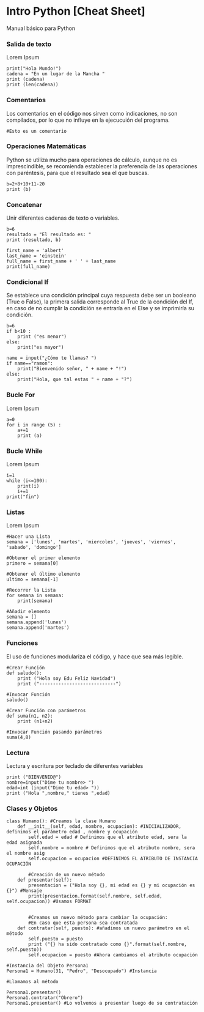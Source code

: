 # Intro Python [Cheat Sheet]

Manual básico para Python

### Salida de texto
Lorem Ipsum
```
print("Hola Mundo!")
cadena = "En un lugar de la Mancha "
print (cadena)
print (len(cadena))
```

### Comentarios
Los comentarios en el código nos sirven como indicaciones, no son compilados, por lo que no influye en la ejecucuión del programa.
```
#Esto es un comentario
```

### Operaciones Matemáticas
Python se utiliza mucho para operaciones de cálculo, aunque no es imprescindible, se recomienda establecer la preferencia de las operaciones con paréntesis, para que el resultado sea el que buscas.
```
b=2+8+10+11-20
print (b)
```

### Concatenar
Unir diferentes cadenas de texto o variables.
```
b=6
resultado = "El resultado es: "
print (resultado, b)
```
```
first_name = 'albert'
last_name = 'einstein'
full_name = first_name + ' ' + last_name
print(full_name)
```

### Condicional If
Se establece una condición principal cuya respuesta debe ser un booleano (True o False), la primera salida corresponde al True de la condición del If, en caso de no cumplir la condición se entraría en el Else y se imprimiría su condición.
```
b=6
if b<10 :
    print ("es menor")
else:
    print("es mayor")
```
```
name = input("¿Cómo te llamas? ")
if name=="ramon":
    print("Bienvenido señor, " + name + "!")
else:
    print("Hola, que tal estas " + name + "?")
```

### Bucle For
Lorem Ipsum
```
a=0
for i in range (5) :
    a+=1
    print (a)
```

### Bucle While
Lorem Ipsum
```
i=1
while (i<=100):
    print(i)
    i+=1
print("fin")
```

### Listas
Lorem Ipsum
```
#Hacer una Lista
semana = ['lunes', 'martes', 'miercoles', 'jueves', 'viernes', 'sabado', 'domingo']

#Obtener el primer elemento
primero = semana[0]

#Obtener el último elemento
ultimo = semana[-1]

#Recorrer la Lista
for semana in semana:
    print(semana)

#Añadir elemento
semana = []
semana.append('lunes')
semana.append('martes')
```

### Funciones
El uso de funciones modulariza el código, y hace que sea más legible. 
```
#Crear Función
def saludo():
    print ("Hola soy Edu Feliz Navidad")
    print ("----------------------------")

#Invocar Función
saludo()
```
```
#Crear Función con parámetros
def suma(n1, n2):
    print (n1+n2)

#Invocar Función pasando parámetros
suma(4,8)
```

### Lectura 
Lectura y escritura por teclado de diferentes variables
```
print ("BIENVENID@")
nombre=input("Dime tu nombre> ")
edad=int (input("Dime tu edad> "))
print ("Hola ",nombre," tienes ",edad)
```
### Clases y Objetos 
```
class Humano(): #Creamos la clase Humano
    def __init__(self, edad, nombre, ocupacion): #INICIALIZADOR, definimos el parámetro edad , nombre y ocupación
        self.edad = edad # Definimos que el atributo edad, sera la edad asignada
        self.nombre = nombre # Definimos que el atributo nombre, sera el nombre asig
        self.ocupacion = ocupacion #DEFINIMOS EL ATRIBUTO DE INSTANCIA OCUPACIÓN
        
        #Creación de un nuevo método
    def presentar(self):
        presentacion = ("Hola soy {}, mi edad es {} y mi ocupación es {}") #Mensaje
        print(presentacion.format(self.nombre, self.edad, self.ocupacion)) #Usamos FORMAT
        
        
        #Creamos un nuevo método para cambiar la ocupación:
        #En caso que esta persona sea contratada 
    def contratar(self, puesto): #añadimos un nuevo parámetro en el método
        self.puesto = puesto
        print ("{} ha sido contratado como {}".format(self.nombre, self.puesto))
        self.ocupacion = puesto #Ahora cambiamos el atributo ocupación

#Instancia del Objeto Persona1
Persona1 = Humano(31, "Pedro", "Desocupado") #Instancia
 
#Llamamos al método
 
Persona1.presentar() 
Persona1.contratar("Obrero")
Persona1.presentar() #Lo volvemos a presentar luego de su contratación
```
